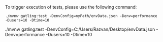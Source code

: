 To trigger execution of tests, please use the following command:

`./mvnw gatling:test -DenvConfig=myPath/envData.json -Denv=performance -Dusers=10 -Dtime=10`

./mvnw gatling:test -DenvConfig=C:/Users/Razvan/Desktop/envData.json -Denv=performance -Dusers=10 -Dtime=10
